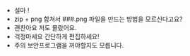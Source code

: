 + 설마 ! 
+ zip + png 합쳐서 ###.png 파일을 만드는 방법을 모르신다고요?
+ 괜찬아요 저도 몰랐어요.
+ 걱정마세요 간단하게 편집하세요!
+ 주의 보안프로그램을 꺼야할지도 모릅니다.
